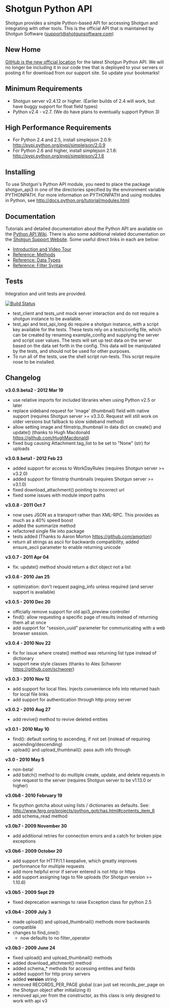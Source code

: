 # Shotgun Python API

Shotgun provides a simple Python-based API for accessing Shotgun and integrating with other tools. This is the official API that is maintained by Shotgun Software (support@shotgunsoftware.com)

## New Home

[GitHub is the new official location](http://github.com/shotgunsoftware/python-api) for the latest Shotgun Python API. We will no longer be including it in our code tree that is deployed to your servers or posting it for download from our support site. So update your bookmarks!

## Minimum Requirements

* Shotgun server v2.4.12 or higher. (Earlier builds of 2.4 will work, but have buggy support for float field types)
* Python v2.4 - v2.7. (We do have plans to eventually support Python 3)

## High Performance Requirements

* For Python 2.4 and 2.5, install simplejson 2.0.9: http://pypi.python.org/pypi/simplejson/2.0.9
* For Python 2.6 and higher, install simplejson 2.1.6: http://pypi.python.org/pypi/simplejson/2.1.6

## Installing
To use Shotgun's Python API module, you need to place the package shotgun_api3 in one of the directories specified by the environment variable PYTHONPATH. For more information on PYTHONPATH and using modules in Python, see http://docs.python.org/tutorial/modules.html

## Documentation
Tutorials and detailed documentation about the Python API are available on the [Python API Wiki](https://github.com/shotgunsoftware/python-api/wiki). There is also some additional related documentation on the [Shotgun Support Website](https://support.shotgunsoftware.com/forums/48807-developer-api-info).
Some useful direct links in each are below:

* [Introduction and Video Tour](https://support.shotgunsoftware.com/entries/38181-api-introduction-video-tour)
* [Reference: Methods](https://github.com/shotgunsoftware/python-api/wiki/Reference%3A-Methods)
* [Reference: Data Types](https://github.com/shotgunsoftware/python-api/wiki/Reference%3A-Data-Types)
* [Reference: Filter Syntax](https://github.com/shotgunsoftware/python-api/wiki/Reference%3A-Filter-Syntax)

## Tests 

Integration and unit tests are provided. 

[![Build Status](https://secure.travis-ci.org/shotgunsoftware/python-api.png?branch=master)](http://travis-ci.org/shotgunsoftware/python-api)

- test_client and tests_unit mock server interaction and do not require a shotgun instance to be available.
- test_api and test_api_long do require a shotgun instance, with a script key available for the tests. These tests rely on a tests/config file, which can be created by renaming example_config and supplying the server and script user values. The tests will set up test data on the server based on the data set forth in the config. This data will be manipulated by the tests, and should not be used for other purposes.
- To run all of the tests, use the shell script run-tests. This script require nose to be installed.

## Changelog

**v3.0.9.beta2 - 2012 Mar 19**

  + use relative imports for included libraries when using Python v2.5 or later
  + replace sideband request for 'image' (thumbnail) field with native support (requires Shotgun server >= v3.3.0. Request will still work on older versions but fallback to slow sideband method)
  + allow setting image and filmstrip_thumbnail in data dict on create() and update() (thanks to Hugh Macdonald https://github.com/HughMacdonald)
  + fixed bug causing Attachment.tag_list to be set to "None" (str) for uploads

**v3.0.9.beta1 - 2012 Feb 23**

  + added support for access to WorkDayRules (requires Shotgun server >= v3.2.0)
  + added support for filmstrip thumbnails (requires Shotgun server >= v3.1.0)
  + fixed download_attachment() pointing to incorrect url
  + fixed some issues with module import paths

**v3.0.8 - 2011 Oct 7**

  + now uses JSON as a transport rather than XML-RPC. This provides as much as a 40% speed boost
  + added the summarize method
  + refactored single file into package
  + tests added (Thanks to Aaron Morton https://github.com/amorton)
  + return all strings as ascii for backwards compatibility, added ensure_ascii parameter to enable returning unicode

**v3.0.7 - 2011 Apr 04**

  + fix: update() method should return a dict object not a list

**v3.0.6 - 2010 Jan 25**

  + optimization: don't request paging_info unless required (and server support is available)

**v3.0.5 - 2010 Dec 20**

  + officially remove support for old api3_preview controller
  + find(): allow requesting a specific page of results instead of returning them all at once
  + add support for "session_uuid" parameter for communicating with a web browser session.

**v3.0.4 - 2010 Nov 22**

  + fix for issue where create() method was returning list type instead of dictionary
  + support new style classes (thanks to Alex Schworer https://github.com/schworer)

**v3.0.3 - 2010 Nov 12**

  + add support for local files. Injects convenience info into returned hash for local file links
  + add support for authentication through http proxy server

**v3.0.2 - 2010 Aug 27**

  + add revive() method to revive deleted entities

**v3.0.1 - 2010 May 10**

  + find(): default sorting to ascending, if not set (instead of requiring ascending/descending)
  + upload() and upload_thumbnail(): pass auth info through

**v3.0 - 2010 May 5**

  + non-beta!
  + add batch() method to do multiple create, update, and delete requests in one
      request to the server (requires Shotgun server to be v1.13.0 or higher)

**v3.0b8 - 2010 February 19**

  + fix python gotcha about using lists / dictionaries as defaults.
      See: http://www.ferg.org/projects/python_gotchas.html#contents_item_6
  + add schema_read method

**v3.0b7 - 2009 November 30**

  + add additional retries for connection errors and a catch for broken pipe exceptions

**v3.0b6 - 2009 October 20**

  + add support for HTTP/1.1 keepalive, which greatly improves performance for multiple requests
  + add more helpful error if server entered is not http or https
  + add support assigning tags to file uploads (for Shotgun version >= 1.10.6)

**v3.0b5 - 2009 Sept 29**

  + fixed deprecation warnings to raise Exception class for python 2.5

**v3.0b4 - 2009 July 3**

  + made upload() and upload_thumbnail() methods more backwards compatible
  + changes to find_one():
    + now defaults to no filter_operator

**v3.0b3 - 2009 June 24**

  + fixed upload() and upload_thumbnail() methods
  + added download_attchment() method
  + added schema_* methods for accessing entities and fields
  + added support for http proxy servers
  + added __version__ string
  + removed RECORDS_PER_PAGE global (can just set records_per_page on the Shotgun object after initializing it)
  + removed api_ver from the constructor, as this class is only designed to work with api v3


